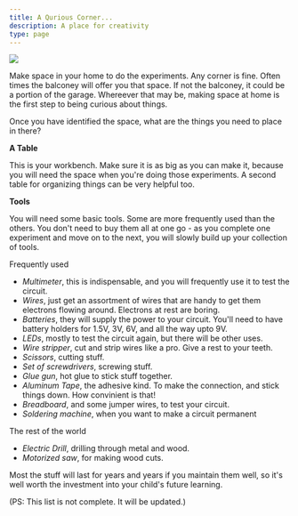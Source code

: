 ```yaml
---
title: A Qurious Corner...
description: A place for creativity
type: page
---
```


![](/images/qc_stack.jpg)

Make space in your home to do the experiments. Any corner is fine. Often times the balconey will offer you that space. If not the balconey, it could be a portion of the garage. Whereever that may be, making space at home is the first step to being curious about things. 

Once you have identified the space, what are the things you need to place in there? 

**A Table**

This is your workbench. Make sure it is as big as you can make it, because you will need the space when you're doing those experiments. A second table for organizing things can be very helpful too. 

**Tools**

You will need some basic tools. Some are more frequently used than the others. You don't need to buy them all at one go - as you complete one experiment and move on to the next, you will slowly build up your collection of tools.

Frequently used

- *Multimeter*, this is indispensable, and you will frequently use it to test the circuit.
- *Wires*, just get an assortment of wires that are handy to get them electrons flowing around. Electrons at rest are boring.
- *Batteries*, they will supply the power to your circuit. You'll need to have battery holders for 1.5V, 3V, 6V, and all the way upto 9V. 
- *LEDs*, mostly to test the circuit again, but there will be other uses. 
- *Wire stripper*, cut and strip wires like a pro. Give a rest to your teeth.
- *Scissors*, cutting stuff.
- *Set of screwdrivers*, screwing stuff.
- *Glue gun*, hot glue to stick stuff together. 
- *Aluminum Tape*, the adhesive kind. To make the connection, and stick things down. How convinient is that! 
- *Breadboard*, and some jumper wires, to test your circuit.
- *Soldering machine*, when you want to make a circuit permanent

The rest of the world

- *Electric Drill*, drilling through metal and wood.   
- *Motorized saw*, for making wood cuts. 

Most the stuff will last for years and years if you maintain them well, so it's well worth the investment into your child's future learning. 

(PS: This list is not complete. It will be updated.)